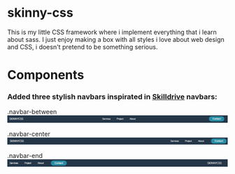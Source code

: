 # skinny-css
This is my little CSS framework where i implement everything that i learn about sass. I just enjoy making a box with all styles i love about web design and CSS, i doesn't
pretend to be something serious.

# Components

### Added three stylish navbars inspirated in [Skilldrive](https://www.youtube.com/watch?v=PwWHL3RyQgk) navbars:

.navbar-between
![alt text](https://github.com/Godm0de/skinny-css/blob/master/img/Nav1.jpeg)

.navbar-center
![alt text](https://github.com/Godm0de/skinny-css/blob/master/img/Nav2.jpeg)

.navbar-end
![alt text](https://github.com/Godm0de/skinny-css/blob/master/img/Nav3.jpeg)
